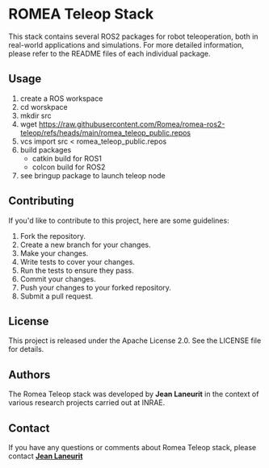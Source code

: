# ROMEA Teleop Stack

This stack contains several ROS2 packages for robot teleoperation, both in real-world applications and simulations. For more detailed information, please refer to the README files of each individual package.

## **Usage**

1. create a ROS workspace
2. cd worskpace
3. mkdir src
4. wget https://raw.githubusercontent.com/Romea/romea-ros2-teleop/refs/heads/main/romea_teleop_public.repos
5. vcs import src < romea_teleop_public.repos
6. build packages
   - catkin build for ROS1
   - colcon build for ROS2
7. see bringup package to launch teleop node

## **Contributing**

If you'd like to contribute to this project, here are some guidelines:

1. Fork the repository.
2. Create a new branch for your changes.
3. Make your changes.
4. Write tests to cover your changes.
5. Run the tests to ensure they pass.
6. Commit your changes.
7. Push your changes to your forked repository.
8. Submit a pull request.

## **License**

This project is released under the Apache License 2.0. See the LICENSE file for details.

## **Authors**

The Romea Teleop stack was developed by **Jean Laneurit** in the context of various research projects carried out at INRAE.

## **Contact**

If you have any questions or comments about Romea Teleop stack, please contact **[Jean Laneurit](mailto:jean.laneurit@inrae.fr)** 